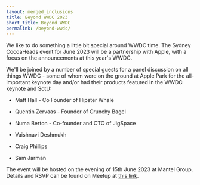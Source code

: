 ```yaml
---
layout: merged_inclusions
title: Beyond WWDC 2023
short_title: Beyond WWDC
permalink: /beyond-wwdc/
---
```


We like to do something a little bit special around WWDC time. The Sydney CocoaHeads event for June 2023 will be a partnership with Apple, with a focus on the announcements at this year's WWDC.

We'll be joined by a number of special guests for a panel discussion on all things WWDC - some of whom were on the ground at Apple Park for the all-important keynote day and/or had their products featured in the WWDC keynote and SotU:

- Matt Hall - Co Founder of Hipster Whale

- Quentin Zervaas - Founder of Crunchy Bagel

- Numa Berton - Co-founder and CTO of JigSpace

- Vaishnavi Deshmukh

- Craig Phillips

- Sam Jarman

The event will be hosted on the evening of 15th June 2023 at Mantel Group. Details and RSVP can be found on Meetup at [this link](https://www.meetup.com/en-AU/sydneycocoaheads/events/293545440/).
